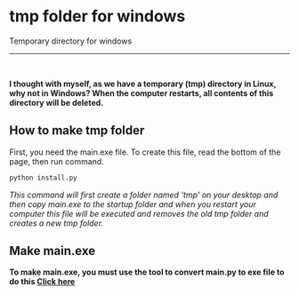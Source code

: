 # tmp folder for windows

Temporary directory for windows

---
</br>

**I thought with myself, as we have a temporary (tmp) directory in Linux, why not in Windows? When the computer restarts, all contents of this directory will be deleted.**

## How to make tmp folder
First, you need the main.exe file. To create this file, read the bottom of the page, then run command.

```bash
python install.py
```

*This command will first create a folder named 'tmp' on your desktop and then copy main.exe to the startup folder and when you restart your computer this file will be executed and removes the old tmp folder and creates a new tmp folder.*

## Make main.exe
**To make main.exe, you must use the tool to convert main.py to exe file to do this [Click here](https://github.com/brentvollebregt/auto-py-to-exe/)**
